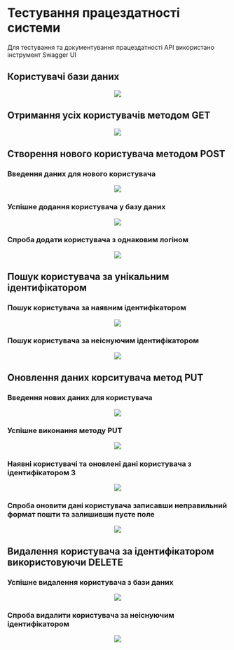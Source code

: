 # Тестування працездатності системи

Для тестування та документування працездатності API використано інструмент Swagger UI

## Користувачі бази даних

<p align="center">
    <img src="./img/1.png">
</p>

## Отримання усіх користувачів методом GET

<p align="center">
    <img src="./img/2.png">
</p>

## Створення нового користувача методом POST
### Введення даних для нового користувача
<p align="center">
    <img src="./img/3.png">
</p>

### Успішне додання користувача у базу даних
<p align="center">
    <img src="./img/4.png">
</p>

### Спроба додати користувача з однаковим логіном
<p align="center">
    <img src="./img/6.png">
</p>

## Пошук користувача за унікальним ідентифікатором
### Пошук користувача за наявним ідентифікатором
<p align="center">
    <img src="./img/7.png">
</p>

### Пошук користувача за неіснуючим ідентифікатором
<p align="center">
    <img src="./img/8.png">
</p>

## Оновлення даних корситувача метод PUT
### Введення нових даних для користувача
<p align="center">
    <img src="./img/9.png">
</p>

### Успішне виконання методу PUT
<p align="center">
    <img src="./img/10.png">
</p>

### Наявні користувачі та оновлені дані користувача з ідентифікатором 3
<p align="center">
    <img src="./img/11.png">
</p>

### Спроба оновити дані користувача записавши неправильний формат пошти та залишивши пусте поле
<p align="center">
    <img src="./img/12.png">
</p>

## Видалення користувача за ідентифікатором використовуючи DELETE
### Успішне видалення користувача з бази даних
<p align="center">
    <img src="./img/13.png">
</p>

### Спроба видалити користувача за неіснуючим ідентифікатором
<p align="center">
    <img src="./img/14.png">
</p>